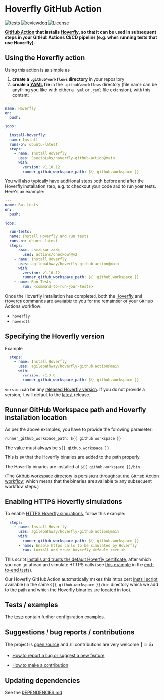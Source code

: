 # Hoverfly GitHub Action

[![tests](https://github.com/agilepathway/hoverfly-github-action/workflows/Test/badge.svg?branch=main&event=push)](https://github.com/agilepathway/hoverfly-github-action/actions?query=workflow%3ATest+event%3Apush+branch%3Amain)
[![reviewdog](https://github.com/agilepathway/hoverfly-github-action/workflows/reviewdog/badge.svg?branch=main&event=push)](https://github.com/agilepathway/hoverfly-github-action/actions?query=workflow%3Areviewdog+event%3Apush+branch%3Amain)
[![License](https://img.shields.io/badge/license-MIT-blue.svg?maxAge=43200)](LICENSE)

**[GitHub Action](https://github.com/features/actions) that installs [Hoverfly](https://docs.hoverfly.io/), so that it can be used in subsequent steps in your GitHub Actions CI/CD pipeline (e.g. when running tests that use Hoverfly).**

## Using the Hoverfly action

Using this action is as simple as:

1. **create a `.github\workflows` directory** in your repository
2. **create a
   [YAML](https://docs.github.com/en/actions/reference/workflow-syntax-for-github-actions#about-yaml-syntax-for-workflows)
   file** in the `.github\workflows` directory (file name can be anything you like,
   with either a `.yml` or `.yaml` file extension), with this content:

```yml
---
name: Hoverfly
on:
  push:

jobs:

  install-hoverfly:
  name: Install
  runs-on: ubuntu-latest
  steps:
    - name: Install Hoverfly
      uses: SpectoLabs/hoverfly-github-action@main
      with:
        version: v1.10.12
        runner_github_workspace_path: ${{ github.workspace }}
```

You will also typically have additional steps both before and after the Hoverfly installation step,
e.g. to checkout your code and to run your tests. Here's an example:

```yml
---
name: Run tests
on:
  push:

jobs:

  run-tests:
  name: Install Hoverfly and run tests
  runs-on: ubuntu-latest
  steps:
    - name: Checkout code
        uses: actions/checkout@v2
    - name: Install Hoverfly
      uses: agilepathway/hoverfly-github-action@main
      with:
        version: v1.10.12
        runner_github_workspace_path: ${{ github.workspace }}
    - name: Run Tests
        run: <command-to-run-your-tests>
```

Once the Hoverfly installation has completed, both the
[Hoverfly](https://docs.hoverfly.io/en/latest/pages/reference/hoverfly/hoverflycommands.html) and
[Hoverctl](https://docs.hoverfly.io/en/latest/pages/keyconcepts/hoverctl.html)
commands are available to you for the remainder of your GitHub Actions workflow:

- `hoverfly`
- `hoverctl`

## Specifying the Hoverfly version

Example:

```yml
  steps:
    - name: Install Hoverfly
      uses: agilepathway/hoverfly-github-action@main
      with:
        version: v1.3.6
        runner_github_workspace_path: ${{ github.workspace }}
```

`version` can be any [released Hoverfly version](https://github.com/SpectoLabs/hoverfly/releases).
If you do not provide a version, it will default to the
[latest](https://github.com/SpectoLabs/hoverfly/releases/latest) release.

## Runner GitHub Workspace path and Hoverfly installation location

As per the above examples, you have to provide the following parameter:

`runner_github_workspace_path: ${{ github.workspace }}`

The value must always be `${{ github.workspace }}`

This is so that the Hoverfly binaries are added to the path properly.

The Hoverfly binaries are installed at `${{ github.workspace }}/bin`

(The [GitHub workspace directory is persistent throughout the GitHub Action workflow](https://docs.github.com/en/actions/reference/virtual-environments-for-github-hosted-runners#filesystems-on-github-hosted-runners), which means that the binaries are available to any subsequent workflow steps.)

## Enabling HTTPS Hoverfly simulations

To enable [HTTPS Hoverfly simulations](https://docs.hoverfly.io/en/latest/pages/tutorials/basic/https/https.html), follow this example:

```yml
  steps:
    - name: Install Hoverfly
      uses: agilepathway/hoverfly-github-action@main
      with:
        runner_github_workspace_path: ${{ github.workspace }}
      - name: Enable https calls to be simulated by Hoverfly
        run: install-and-trust-hoverfly-default-cert.sh
```

This script
[installs and trusts the default Hoverfly certificate](https://docs.hoverfly.io/en/latest/pages/tutorials/advanced/configuressl/configuressl.html),
after which you can go ahead and simulate HTTPS calls (see
[this example](https://github.com/agilepathway/hoverfly-github-action/blob/a0a08dae5c28d0980205c7997ce4accc20d1fc48/.github/workflows/tests.yml#L95-L113)
in the [end-to-end tests](.github/workflows/tests.yml)).

Our Hoverfly GitHub Action automatically makes this https cert
[install script](./install-and-trust-hoverfly-default-cert.sh) available
(in the same `${{ github.workspace }}/bin` directory which we add to the path and which the
Hoverfly binaries are located in too).

## Tests / examples

The [tests](.github/workflows/tests.yml) contain further configuration examples.

## Suggestions / bug reports / contributions

The project is [open source](https://opensource.guide/how-to-contribute/) and all contributions are very welcome :slightly_smiling_face: :boom: :thumbsup:

- [How to report a bug or suggest a new feature](CONTRIBUTING.md#how-to-report-a-bug-or-suggest-a-new-feature)

- [How to make a contribution](CONTRIBUTING.md#how-to-make-a-contribution)

## Updating dependencies

See the [DEPENDENCIES.md](.github/DEPENDENCIES.md)
